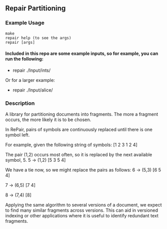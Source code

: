 ## Repair Partitioning

### Example Usage
```
make
repair help (to see the args)
repair [args]
```

#### Included in this repo are some example inputs, so for example, you can run the following:
* repair ./Input/ints/

Or for a larger example:

* repair ./Input/alice/

### Description

A library for partitioning documents into fragments. The more a fragment occurs, the more likely it is to be chosen.

In RePair, pairs of symbols are continuously replaced until there is one symbol left. 

For example, given the following string of symbols: [1 2 3 1 2 4]

The pair (1,2) occurs most often, so it is replaced by the next available symbol, 5.
5 -> (1,2)
[5 3 5 4]

We have a tie now, so we might replace the pairs as follows:
6 -> (5,3)
[6 5 4]

7 -> (6,5)
[7 4]

8 -> (7,4)
[8]

Applying the same algorithm to several versions of a document, we expect to find many similar fragments across versions.
This can aid in versioned indexing or other applications where it is useful to identify redundant text fragments. 